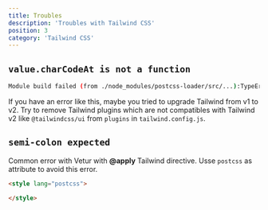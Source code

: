 ```yaml
---
title: Troubles
description: 'Troubles with Tailwind CSS'
position: 3
category: 'Tailwind CSS'
---
```


## `value.charCodeAt is not a function`

```bash
Module build failed (from ./node_modules/postcss-loader/src/...):TypeError: value.charCodeAt is not a function
```

If you have an error like this, maybe you tried to upgrade Tailwind from v1 to v2. Try to remove Tailwind plugins which are not compatibles with Tailwind v2 like `@tailwindcss/ui` from `plugins` in `tailwind.config.js`.

## `semi-colon expected`

Common error with Vetur with **@apply** Tailwind directive. Usse `postcss` as attribute to avoid this error.

```html
<style lang="postcss">

</style>
```